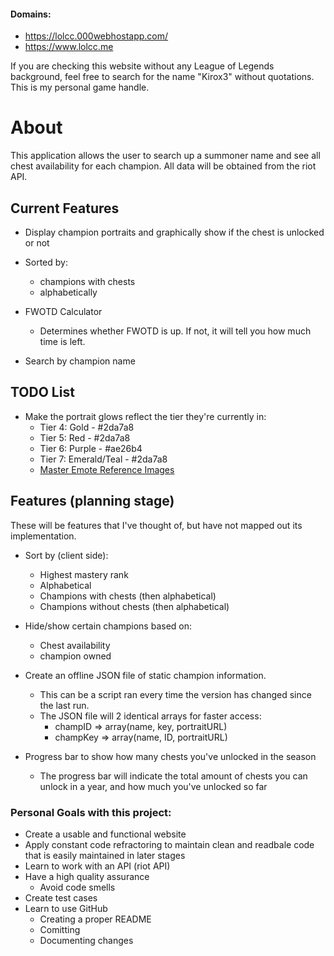 #### Domains:
* https://lolcc.000webhostapp.com/
* https://www.lolcc.me

If you are checking this website without any League of Legends background, feel free to search for the name "Kirox3" without quotations. This is my personal game handle.

# About
This application allows the user to search up a summoner name and see all chest availability for each champion. All data will be obtained from the riot API.

## Current Features
* Display champion portraits and graphically show if the chest is unlocked or not
* Sorted by:
	* champions with chests
	* alphabetically
	
* FWOTD Calculator
	* Determines whether FWOTD is up. If not, it will tell you how much time is left.
	
* Search by champion name

## TODO List
* Make the portrait glows reflect the tier they're currently in:
	* Tier 4: Gold - #2da7a8
	* Tier 5: Red - #2da7a8
	* Tier 6: Purple - #ae26b4
	* Tier 7: Emerald/Teal - #2da7a8
	* [Master Emote Reference Images](http://1.bp.blogspot.com/-4D5ZQjXvLzo/VQDK1opIjJI/AAAAAAAAlqQ/DHXkZFedzs4/s1600/44.jpg)


## Features (planning stage)
These will be features that I've thought of, but have not mapped out its implementation.

* Sort by (client side):
	* Highest mastery rank
	* Alphabetical
	* Champions with chests (then alphabetical)
	* Champions without chests (then alphabetical)
* Hide/show certain champions based on:
	* Chest availability
	* champion owned	
* Create an offline JSON file of static champion information.
	* This can be a script ran every time the version has changed since the last run.
	* The JSON file will 2 identical arrays for faster access:
		* champID => array(name, key, portraitURL)
		* champKey => array(name, ID, portraitURL)

* Progress bar to show how many chests you've unlocked in the season
	* The progress bar will indicate the total amount of chests you can unlock in a year, and how much you've unlocked so far

### Personal Goals with this project:
* Create a usable and functional website
* Apply constant code refractoring to maintain clean and readbale code that is easily maintained in later stages
* Learn to work with an API (riot API)
* Have a high quality assurance
	* Avoid code smells
* Create test cases
* Learn to use GitHub
	* Creating a proper README
	* Comitting
	* Documenting changes
